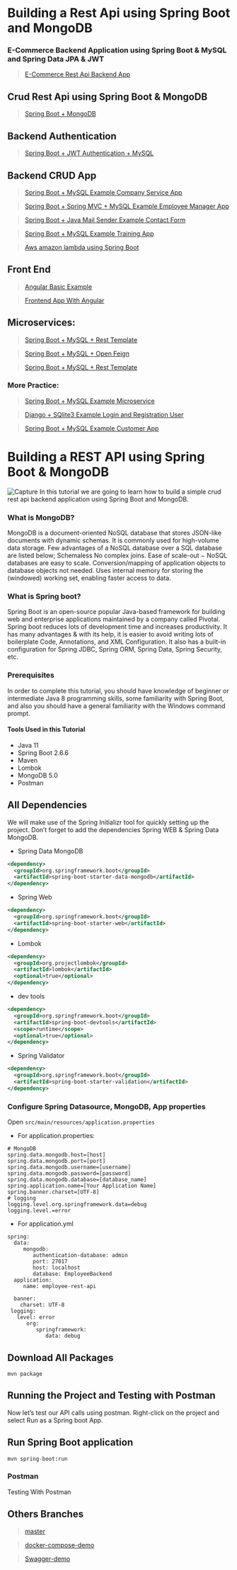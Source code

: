 # Building a Rest Api using Spring Boot and MongoDB

### E-Commerce Backend Application using Spring Boot & MySQL and Spring Data JPA & JWT

> [E-Commerce Rest Api Backend App](https://github.com/ndourbamba18/ecommerce-spring-api-rest)

## Crud Rest Api using Spring Boot & MongoDB

> [Spring Boot + MongoDB](https://github.com/ndourbamba18/spring-mongodb-rest-api-crud-example)


## Backend Authentication

> [Spring Boot + JWT Authentication + MySQL](https://github.com/ndourbamba18/user-registration-jwt-api-rest)

## Backend CRUD App

> [Spring Boot + MySQL Example Company Service App](https://github.com/ndourbamba18/company-service)

> [Spring Boot + Spring MVC + MySQL Example Employee Manager App ](https://github.com/ndourbamba18/spring-boot-mvc-employee-manager)

> [Spring Boot + Java Mail Sender Example Contact Form](https://github.com/ndourbamba18/contact-form)

> [Spring Boot + MySQL Example Training App](https://github.com/ndourbamba18/training-rest-api)

> [Aws amazon lambda using Spring Boot](https://github.com/ndourbamba18/aws-amazon-lambda-backend-using-spring-boot)

## Front End

> [Angular Basic Example](https://github.com/ndourbamba18/angular-app)

> [Frontend App With Angular](https://github.com/ndourbamba18/aws-amazon-lambda-using-angular)

## Microservices:
> [Spring Boot + MySQL + Rest Template](https://github.com/ndourbamba18/Microservices)
 
> [Spring Boot + MySQL + Open Feign](https://github.com/ndourbamba18/SpringBoot-Microservices-Using-FeignClients)

> [Spring Boot + MySQL + Rest Template](https://github.com/ndourbamba18/spring-boot-rest-template)

### More Practice:

> [Spring Boot + MySQL Example Microservice](https://github.com/ndourbamba18/SpringBoot-Microservices)

>  [Django + SQlite3 Example Login and Registration User](https://github.com/ndourbamba18/login-registration-app)

> [Spring Boot + MySQL Example Customer App](https://github.com/ndourbamba18/customer-app)

# Building a REST API using Spring Boot & MongoDB
![Capture](https://miro.medium.com/max/1400/1*q5l_fHMobLFDNKy2A2Hjqw.png)
In this tutorial we are going to learn how to build a simple crud rest api backend application using Spring Boot and MongoDB.

### What is MongoDB?
MongoDB is a document-oriented NoSQL database that stores JSON-like documents with dynamic schemas. It is commonly used for
high-volume data storage.
Few advantages of a NoSQL database over a SQL database are listed below;
Schemaless
No complex joins.
Ease of scale-out − NoSQL databases are easy to scale.
Conversion/mapping of application objects to database objects not needed.
Uses internal memory for storing the (windowed) working set, enabling faster access to data.

### What is Spring boot?
Spring Boot is an open-source popular Java-based framework for building web and enterprise applications maintained by a company
called Pivotal. Spring boot reduces lots of development time and increases productivity. It has many advantages & with its help, it is
easier to avoid writing lots of boilerplate Code, Annotations, and XML Configuration. It also has a built-in configuration for Spring
JDBC, Spring ORM, Spring Data, Spring Security, etc.

### Prerequisites
In order to complete this tutorial, you should have knowledge of beginner or intermediate Java 8 programming skills, some familiarity with Spring Boot, and also you should have a general familiarity with the Windows command prompt.

#### Tools Used in this Tutorial
- Java 11
- Spring Boot 2.6.6
- Maven
- Lombok
- MongoDB 5.0
- Postman

## All Dependencies
We will make use of the Spring Initializr tool for quickly setting up the project. Don’t forget to add the dependencies Spring WEB &
Spring Data MongoDB.

- Spring Data MongoDB
```xml
<dependency>
  <groupId>org.springframework.boot</groupId>
  <artifactId>spring-boot-starter-data-mongodb</artifactId>
</dependency>
```
- Spring Web
```xml
<dependency>
  <groupId>org.springframework.boot</groupId>
  <artifactId>spring-boot-starter-web</artifactId>
</dependency>
```
- Lombok
```xml
<dependency>
  <groupId>org.projectlombok</groupId>
  <artifactId>lombok</artifactId>
  <optional>true</optional>
</dependency>
``` 
- dev tools
```xml
<dependency>
  <groupId>org.springframework.boot</groupId>
  <artifactId>spring-boot-devtools</artifactId>
  <scope>runtime</scope>
  <optional>true</optional>
</dependency>
```
- Spring Validator
```xml
<dependency>
  <groupId>org.springframework.boot</groupId>
  <artifactId>spring-boot-starter-validation</artifactId>
</dependency>
 ```  
### Configure Spring Datasource, MongoDB, App properties
Open `src/main/resources/application.properties`
- For application.properties:
```
# MongoDB
spring.data.mongodb.host=[host]
spring.data.mongodb.port=[port]
spring.data.mongodb.username=[username]
spring.data.mongodb.password=[password]
spring.data.mongodb.database=[database_name]
spring.application.name=[Your Application Name]
spring.banner.charset=[UTF-8]
# logging
logging.level.org.springframework.data=debug
logging.level.=error
```
- For application.yml
```
spring:
  data:
     mongodb:
        authentication-database: admin
        port: 27017
        host: localhost
        database: EmployeeBackend
  application:
     name: employee-rest-api

  banner:
    charset: UTF-8
 logging:
   level: error 
      org:
         springframework:
            data: debug
```

## Download All Packages
```
mvn package
```

## Running the Project and Testing with Postman
Now let’s test our API calls using postman. Right-click on the project and select Run as a Spring boot App.

## Run Spring Boot application
```
mvn spring-boot:run
```

### Postman
Testing With Postman

## Others Branches

> [master](https://github.com/ndourbamba18/ecommerce-spring-api-rest/tree/commandLineRunner)

> [docker-compose-demo](https://github.com/ndourbamba18/ecommerce-spring-api-rest/tree/docker-compose)

> [Swagger-demo](https://github.com/ndourbamba18/ecommerce-spring-api-rest/tree/commandLineRunner)
